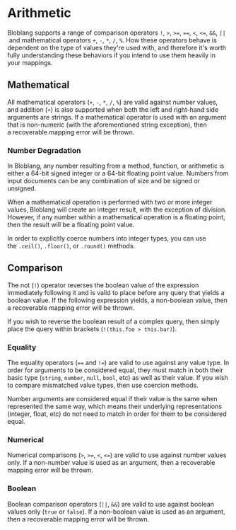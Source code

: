 # Arithmetic

Bloblang supports a range of comparison operators `!`, `>`, `>=`, `==`, `<`, `<=`, `&&`, `||` and mathematical operators `+`, `-`, `*`, `/`, `%`. How these operators behave is dependent on the type of values they're used with, and therefore it's worth fully understanding these behaviors if you intend to use them heavily in your mappings.

## Mathematical

All mathematical operators (`+`, `-`, `*`, `/`, `%`) are valid against number values, and addition (`+`) is also supported when both the left and right-hand side arguments are strings. If a mathematical operator is used with an argument that is non-numeric (with the aforementioned string exception), then a recoverable mapping error will be thrown.

### **Number Degradation**

In Bloblang, any number resulting from a method, function, or arithmetic is either a 64-bit signed integer or a 64-bit floating point value. Numbers from input documents can be any combination of size and be signed or unsigned.

When a mathematical operation is performed with two or more integer values, Bloblang will create an integer result, with the exception of division. However, if any number within a mathematical operation is a floating point, then the result will be a floating point value.

In order to explicitly coerce numbers into integer types, you can use the `.ceil()`, `.floor()`, or `.round()` methods.

## Comparison

The not (`!`) operator reverses the boolean value of the expression immediately following it and is valid to place before any query that yields a boolean value. If the following expression yields, a non-boolean value, then a recoverable mapping error will be thrown.

If you wish to reverse the boolean result of a complex query, then simply place the query within brackets (`!(this.foo > this.bar)`).

### **Equality**

The equality operators (`==` and `!=`) are valid to use against any value type. In order for arguments to be considered equal, they must match in both their basic type (`string`, `number`, `null`, `bool`, etc) as well as their value. If you wish to compare mismatched value types, then use coercion methods.

Number arguments are considered equal if their value is the same when represented the same way, which means their underlying representations (integer, float, etc) do not need to match in order for them to be considered equal.

### **Numerical**

Numerical comparisons (`>`, `>=`, `<`, `<=`) are valid to use against number values only. If a non-number value is used as an argument, then a recoverable mapping error will be thrown.

### **Boolean**

Boolean comparison operators (`||`, `&&`) are valid to use against boolean values only (`true` or `false`). If a non-boolean value is used as an argument, then a recoverable mapping error will be thrown.